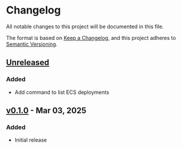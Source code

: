 # Changelog

All notable changes to this project will be documented in this file.

The format is based on [Keep a Changelog](https://keepachangelog.com/en/1.1.0/),
and this project adheres to [Semantic Versioning](https://semver.org/spec/v2.0.0.html).

## [Unreleased]

### Added

- Add command to list ECS deployments

## [v0.1.0] - Mar 03, 2025

### Added

- Initial release

[unreleased]: https://github.com/dhth/ecscope/compare/v0.1.0...HEAD
[v0.1.0]: https://github.com/dhth/ecscope/commits/v0.1.0/

